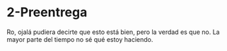 # 2-Preentrega
Ro, ojalá pudiera decirte que esto está bien, pero la verdad es que no. La mayor parte del tiempo no sé qué estoy haciendo.
